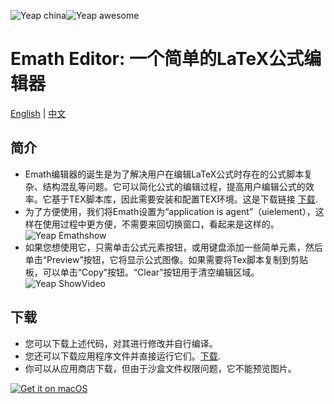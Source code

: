 ![Yeap china](https://github.com/MoonkeyBoy/MediaFiles/blob/master/china.svg)![Yeap awesome](https://github.com/MoonkeyBoy/MediaFiles/blob/master/awesome.svg)
# Emath Editor: 一个简单的LaTeX公式编辑器

[English](README.md) | [中文](README-zh.md)

## 简介

- Emath编辑器的诞生是为了解决用户在编辑LaTeX公式时存在的公式脚本复杂、结构混乱等问题。它可以简化公式的编辑过程，提高用户编辑公式的效率。它基于TEX脚本库，因此需要安装和配置TEX环境。这是下载链接 [下载](http://tug.org/mactex/).
- 为了方便使用，我们将Emath设置为“application is agent”（uielement），这样在使用过程中更方便，不需要来回切换窗口，看起来是这样的。
  ![Yeap Emathshow](https://github.com/MoonkeyBoy/MediaFiles/blob/master/EmathShow.png)
- 如果您想使用它，只需单击公式元素按钮，或用键盘添加一些简单元素，然后单击“Preview”按钮，它将显示公式图像。如果需要将Tex脚本复制到剪贴板，可以单击“Copy”按钮。“Clear”按钮用于清空编辑区域。
  ![Yeap ShowVideo](https://github.com/MoonkeyBoy/MediaFiles/blob/master/ShowVideo.gif)
## 下载
- 您可以下载上述代码，对其进行修改并自行编译。
- 您还可以下载应用程序文件并直接运行它们。[下载](https://github.com/MoonkeyBoy/Emath/blob/master/Emath.app.zip).
- 你可以从应用商店下载，但由于沙盒文件权限问题，它不能预览图片。

 [![Get it on macOS](https://github.com/MoonkeyBoy/MediaFiles/blob/master/macos.svg)]()
